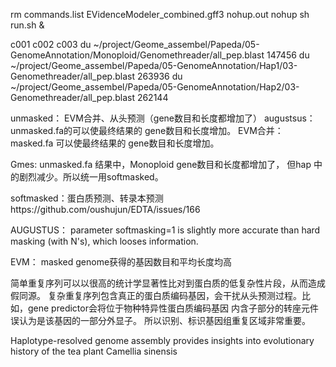 rm commands.list  EVidenceModeler_combined.gff3 nohup.out
nohup sh run.sh &

c001
c002
c003
du ~/project/Geome_assembel/Papeda/05-GenomeAnnotation/Monoploid/Genomethreader/all_pep.blast	147456
du ~/project/Geome_assembel/Papeda/05-GenomeAnnotation/Hap1/03-Genomethreader/all_pep.blast	263936
du ~/project/Geome_assembel/Papeda/05-GenomeAnnotation/Hap2/03-Genomethreader/all_pep.blast	262144



unmasked： EVM合并、从头预测（gene数目和长度都增加了）
augustsus：unmasked.fa的可以使最终结果的 gene数目和长度增加。
EVM合并： masked.fa 可以使最终结果的 gene数目和长度增加。


Gmes: unmasked.fa 结果中，Monoploid gene数目和长度都增加了， 但hap 中的剧烈减少。所以统一用softmasked。

softmasked：蛋白质预测、转录本预测https://github.com/oushujun/EDTA/issues/166

AUGUSTUS： parameter softmasking=1 is slightly more accurate than hard masking (with N's), which looses information. 



EVM： masked  genome获得的基因数目和平均长度均高

简单重复序列可以以很高的统计学显著性比对到蛋白质的低复杂性片段，从而造成假同源。
复杂重复序列包含真正的蛋白质编码基因，会干扰从头预测过程。比如，gene predictor会将位于物种特异性蛋白质编码基因 内含子部分的转座元件误认为是该基因的一部分外显子。
所以识别、标识基因组重复区域非常重要。



Haplotype-resolved genome assembly provides
insights into evolutionary history of the tea plant
Camellia sinensis
